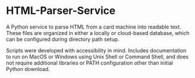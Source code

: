 # HTML-Parser-Service
A Python service to parse HTML from a card machine into readable text. These files are organized in either a locally or cloud-based database, which can be configured during directory path setup.

Scripts were developed with accessibility in mind. Includes documentation to run on MacOS or Windows using Unix Shell or Command Shell, and does not require additional libraries or PATH configuration other than initial Python download.
